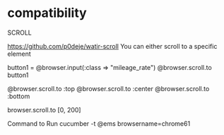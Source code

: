 # compatibility


SCROLL

https://github.com/p0deje/watir-scroll
You can either scroll to a specific element

button1 = @browser.input(:class => "mileage_rate")
@browser.scroll.to button1

@browser.scroll.to :top
@browser.scroll.to :center
@browser.scroll.to :bottom

browser.scroll.to [0, 200]

Command to Run
cucumber -t @ems browsername=chrome61
